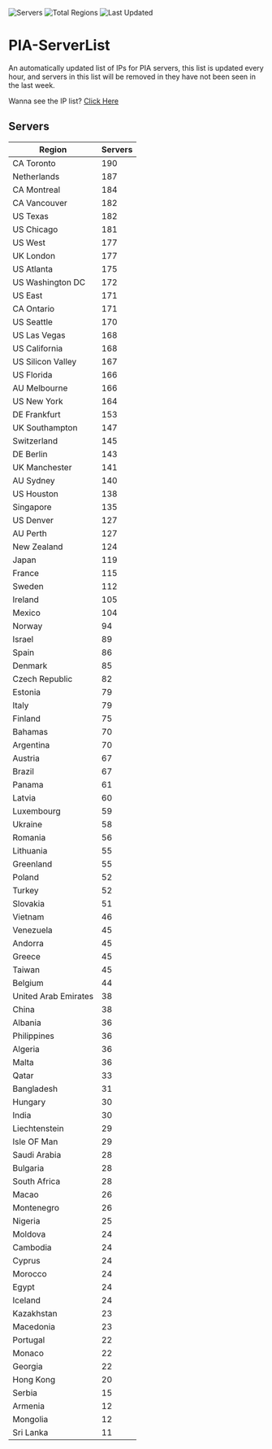 ![Servers](https://img.shields.io/badge/Servers-8,054-darkgreen)
![Total Regions](https://img.shields.io/badge/Total_Regions-97-darkgreen)
![Last Updated](https://img.shields.io/badge/Last_Updated-April_28_2024_20:28_EDT-darkgreen)

# PIA-ServerList
An automatically updated list of IPs for PIA servers, this list is updated every hour, and servers in this list will be removed in they have not been seen in the last week.

Wanna see the IP list? [Click Here](./context.json)

## Servers
| Region               | Servers |
|----------------------|---------|
| CA Toronto | 190 |
| Netherlands | 187 |
| CA Montreal | 184 |
| CA Vancouver | 182 |
| US Texas | 182 |
| US Chicago | 181 |
| US West | 177 |
| UK London | 177 |
| US Atlanta | 175 |
| US Washington DC | 172 |
| US East | 171 |
| CA Ontario | 171 |
| US Seattle | 170 |
| US Las Vegas | 168 |
| US California | 168 |
| US Silicon Valley | 167 |
| US Florida | 166 |
| AU Melbourne | 166 |
| US New York | 164 |
| DE Frankfurt | 153 |
| UK Southampton | 147 |
| Switzerland | 145 |
| DE Berlin | 143 |
| UK Manchester | 141 |
| AU Sydney | 140 |
| US Houston | 138 |
| Singapore | 135 |
| US Denver | 127 |
| AU Perth | 127 |
| New Zealand | 124 |
| Japan | 119 |
| France | 115 |
| Sweden | 112 |
| Ireland | 105 |
| Mexico | 104 |
| Norway | 94 |
| Israel | 89 |
| Spain | 86 |
| Denmark | 85 |
| Czech Republic | 82 |
| Estonia | 79 |
| Italy | 79 |
| Finland | 75 |
| Bahamas | 70 |
| Argentina | 70 |
| Austria | 67 |
| Brazil | 67 |
| Panama | 61 |
| Latvia | 60 |
| Luxembourg | 59 |
| Ukraine | 58 |
| Romania | 56 |
| Lithuania | 55 |
| Greenland | 55 |
| Poland | 52 |
| Turkey | 52 |
| Slovakia | 51 |
| Vietnam | 46 |
| Venezuela | 45 |
| Andorra | 45 |
| Greece | 45 |
| Taiwan | 45 |
| Belgium | 44 |
| United Arab Emirates | 38 |
| China | 38 |
| Albania | 36 |
| Philippines | 36 |
| Algeria | 36 |
| Malta | 36 |
| Qatar | 33 |
| Bangladesh | 31 |
| Hungary | 30 |
| India | 30 |
| Liechtenstein | 29 |
| Isle OF Man | 29 |
| Saudi Arabia | 28 |
| Bulgaria | 28 |
| South Africa | 28 |
| Macao | 26 |
| Montenegro | 26 |
| Nigeria | 25 |
| Moldova | 24 |
| Cambodia | 24 |
| Cyprus | 24 |
| Morocco | 24 |
| Egypt | 24 |
| Iceland | 24 |
| Kazakhstan | 23 |
| Macedonia | 23 |
| Portugal | 22 |
| Monaco | 22 |
| Georgia | 22 |
| Hong Kong | 20 |
| Serbia | 15 |
| Armenia | 12 |
| Mongolia | 12 |
| Sri Lanka | 11 |